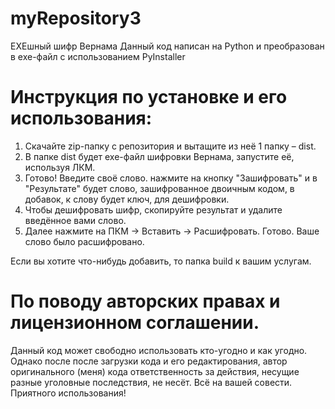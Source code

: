 # myRepository3
EXEшный шифр Вернама
Данный код написан на Python и преобразован в exe-файл с использованием PyInstaller
# Инструкция по установке и его использования:
1. Скачайте zip-папку с репозитория и вытащите из неё 1 папку – dist.
2. В папке dist будет exe-файл шифровки Вернама, запустите её, используя ЛКМ.
3. Готово! Введите своё слово. нажмите на кнопку "Зашифровать" и в "Результате" будет слово, зашифрованное двоичным кодом, в добавок, к слову будет ключ, для дешифровки.
4. Чтобы дешифровать шифр, скопируйте результат и удалите введённое вами слово.
5. Далее нажмите на ПКМ -> Вставить -> Расшифровать. Готово. Ваше слово было расшифровано.



Если вы хотите что-нибудь добавить, то папка build к вашим услугам.
# По поводу авторских правах и лицензионном соглашении.
Данный код может свободно использовать кто-угодно и как угодно. Однако после после загрузки кода и его редактирования, автор оригинального (меня) кода ответственность за действия, несущие разные уголовные последствия, не несёт. Всё на вашей совести. Приятного использования! 
